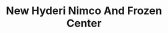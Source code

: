 ---
title: "New Hyderi Nimco And Frozen Center"
url: /karachi/new-hyderi-nimco-and-frozen-center/
shop: frozen food
---